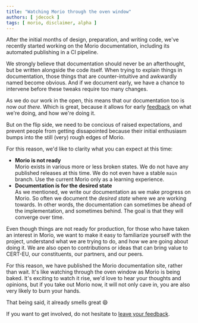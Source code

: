 ```yaml
---
title: "Watching Morio through the oven window"
authors: [ jdecock ]
tags: [ morio, disclaimer, alpha ]
---
```


After the initial months of design, preparation, and writing code, we've
recently started working on the Morio documentation, including its automated
publishing in a CI pipeline.

We strongly believe that documentation should never be an afterthought, but be
written alongside the code itself.  When trying to explain things in
documentation, those things that are counter-intuitive and awkwardly named
become obvious. And if we document early, we have a chance to intervene before
these tweaks require too many changes.

As we do our work in the open, this means that our documentation too is now _out there_.
Which is great, because it allows for early [feedback](https://github.com/certeu/morio/discussions) on what we're doing, and how we're doing it.

But on the flip side, we need to be concious of
raised expectations, and prevent people from getting dissapointed because their
initial enthusiasm bumps into the still (very) rough edges of Morio.

For this reason, we'd like to clarity what you can expect at this time:

- __Morio is not ready__<br />
  Morio exists in various more or less broken states. We do not have any published releases at this time. We do not even have a stable `main` branch. Use the current Morio only as a learning experience.
- __Documentation is for the desired state__<br />
  As we mentioned, we write our documentation as we make progress on Morio. So often we document the _desired state_ where we are working towards. In other words, the documentation can sometimes be ahead of the implementation, and sometimes behind. The goal is that they will converge over time.


Even though things are not ready for production, for those who have taken an
interest in Morio, we want to make it easy to familiarize yourself with the
project, understand what we are trying to do, and how we are going about doing
it.  We are also open to contributions or ideas that can bring value to
CERT-EU, our constituents, our partners, and our peers.
  
For this reason, we have published the Morio documentation site, rather than
wait.  It's like watching through the oven window as Morio is being baked. It's
exciting to watch it rise, we'd love to hear your thoughts and opinions, but if
you take out Morio now, it will not only cave in, you are also very likely to
burn your hands.

That being said, it already smells great :smile:

If you want to get involved, do not hesitate to [leave your
feedback](https://github.com/certeu/morio/discussions).
